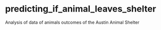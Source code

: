 # predicting_if_animal_leaves_shelter
Analysis of data of animals outcomes of the Austin Animal Shelter
